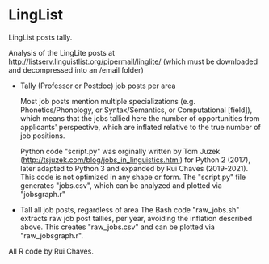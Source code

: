 # LingList
LingList posts tally.

Analysis of the LingLite posts at http://listserv.linguistlist.org/pipermail/linglite/ (which must be downloaded and decompressed into an /email folder)

* Tally (Professor or Postdoc) job posts per area

  Most job posts mention multiple specializations (e.g. Phonetics/Phonology, or Syntax/Semantics, or Computational [field]), which means that the jobs tallied here the number of opportunities from applicants' perspective, which are inflated relative to the true number of job positions.
  
  Python code "script.py" was orginally written by Tom Juzek (http://tsjuzek.com/blog/jobs_in_linguistics.html) for Python 2 (2017), later adapted to Python 3 and expanded by Rui Chaves (2019-2021). This code is not optimized in any shape or form.
  The "script.py" file generates "jobs.csv", which can be analyzed and plotted via "jobsgraph.r"


* Tall all job posts, regardless of area 
  The Bash code "raw_jobs.sh" extracts raw job post tallies, per year, avoiding the inflation described above. This creates "raw_jobs.csv" and can be plotted via "raw_jobsgraph.r".

All R code by Rui Chaves.
